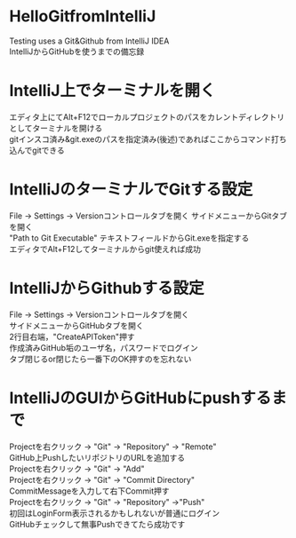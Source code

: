 # HelloGitfromIntelliJ
Testing uses a Git&amp;Github from IntelliJ IDEA  
IntelliJからGitHubを使うまでの備忘録  
  
# IntelliJ上でターミナルを開く  
エディタ上にてAlt+F12でローカルプロジェクトのパスをカレントディレクトリとしてターミナルを開ける    
gitインスコ済み&amp;git.exeのパスを指定済み(後述)であればここからコマンド打ち込んでgitできる  

# IntelliJのターミナルでGitする設定
File -> Settings -> Versionコントロールタブを開く
 サイドメニューからGitタブを開く  
 "Path to Git Executable" テキストフィールドからGit.exeを指定する  
エディタでAlt+F12してターミナルからgit使えれば成功  
  
# IntelliJからGithubする設定  
File -> Settings -> Versionコントロールタブを開く  
サイドメニューからGitHubタブを開く  
 2行目右端，"CreateAPIToken"押す  
 作成済みGitHub垢のユーザ名，パスワードでログイン  
タブ閉じるor閉じたら一番下のOK押すのを忘れない  

# IntelliJのGUIからGitHubにpushするまで  
Projectを右クリック -> "Git" -> "Repository" -> "Remote"  
 GitHub上PushしたいリポジトリのURLを追加する  
Projectを右クリック -> "Git" -> "Add"  
Projectを右クリック -> "Git" -> "Commit Directory"  
 CommitMessageを入力して右下Commit押す  
Projectを右クリック -> "Git" -> "Repository" ->"Push"  
 初回はLoginForm表示されるかもしれないが普通にログイン  
GitHubチェックして無事Pushできてたら成功です  






